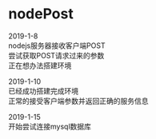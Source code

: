 # nodePost<br>
2019-1-8<br>
nodejs服务器接收客户端POST<br>
尝试获取POST请求过来的参数<br>
正在想办法搭建环境<br>

2019-1-10<br>
已经成功搭建完成环境<br>
正常的接受客户端参数并返回正确的服务信息<br>

2019-1-15<br>
开始尝试连接mysql数据库
